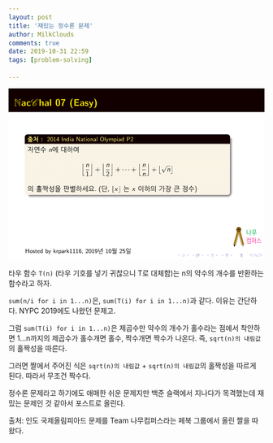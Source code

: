 ```yaml
---
layout: post
title: '재밌는 정수론 문제'
author: MilkClouds
comments: true
date: 2019-10-31 22:59
tags: [problem-solving]

---
```

 

![png](/files/홀짝판별.png)

타우 함수 `T(n)` (타우 기호를 넣기 귀찮으니 T로 대체함)는 n의 약수의 개수를 반환하는 함수라고 하자.  

`sum(n/i for i in 1...n)`은, `sum(T(i) for i in 1...n)`과 같다. 이유는 간단하다. NYPC 2019에도 나왔던 문제고.  


그럼 `sum(T(i) for i in 1...n)`은 제곱수만 약수의 개수가 홀수라는 점에서 착안하면 1...n까지의 제곱수가 홀수개면 홀수, 짝수개면 짝수가 나온다.  즉, `sqrt(n)의 내림값`의 홀짝성을 따른다.  

그러면 짤에서 주어진 식은 `sqrt(n)의 내림값` + `sqrt(n)의 내림값`의 홀짝성을 따르게 된다. 따라서 무조건 짝수다.  


정수론 문제라고 하기에도 애매한 쉬운 문제지만 백준 슬랙에서 지나다가 목격했는데 재밌는 문제인 것 같아서 포스트로 올린다.  


출처: 인도 국제올림피아드 문제를 Team 나무컴퍼스라는 페북 그룹에서 올린 짤을 따왔다.
